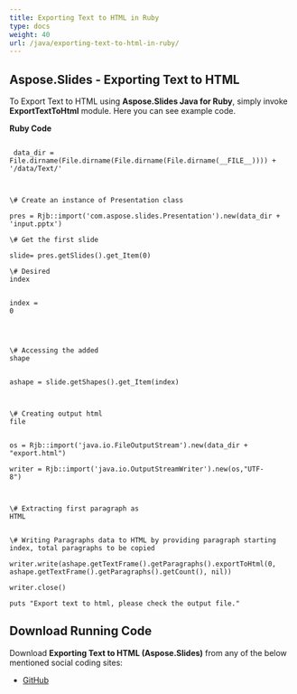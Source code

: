 ```yaml
---
title: Exporting Text to HTML in Ruby
type: docs
weight: 40
url: /java/exporting-text-to-html-in-ruby/
---
```


## **Aspose.Slides - Exporting Text to HTML**
To Export Text to HTML using **Aspose.Slides Java for Ruby**, simply invoke **ExportTextToHtml** module. Here you can see example code.

**Ruby Code**

```

 data_dir = File.dirname(File.dirname(File.dirname(File.dirname(__FILE__)))) + '/data/Text/'



\# Create an instance of Presentation class

pres = Rjb::import('com.aspose.slides.Presentation').new(data_dir + 'input.pptx')

\# Get the first slide

slide= pres.getSlides().get_Item(0)

\# Desired index                                                                                                                  

index = 0                                                                                                                    



\# Accessing the added shape                                                                                                      

ashape = slide.getShapes().get_Item(index)



\# Creating output html file                                                                                                  

os = Rjb::import('java.io.FileOutputStream').new(data_dir + "export.html")                                                    

writer = Rjb::import('java.io.OutputStreamWriter').new(os,"UTF-8")                                                                



\# Extracting first paragraph as HTML                                                                                        

\# Writing Paragraphs data to HTML by providing paragraph starting index, total paragraphs to be copied                       

writer.write(ashape.getTextFrame().getParagraphs().exportToHtml(0, ashape.getTextFrame().getParagraphs().getCount(), nil))

writer.close()                    

puts "Export text to html, please check the output file."

```
## **Download Running Code**
Download **Exporting Text to HTML (Aspose.Slides)** from any of the below mentioned social coding sites:

- [GitHub](https://github.com/aspose-slides/Aspose.Slides-for-Java/blob/master/Plugins/Aspose_Slides_Java_for_Ruby/lib/asposeslidesjava/Text/exporttexttohtml.rb)
